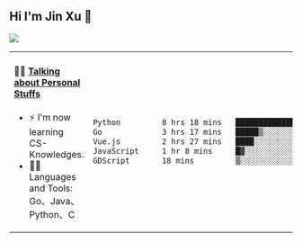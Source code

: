 
## Hi I'm Jin Xu 👋
![](https://komarev.com/ghpvc/?username=jiayouxujin&color=brightgreen&label=PROFILE+VIEWS)



<table align="center">
<tr>
<td valign="top" width="60%">

#### 🏋️‍♀️ <a href="https://github.com/jiayouxujin" target="_blank">Talking about Personal Stuffs</a>
<!-- recent_releases starts -->

- ⚡  I'm now learning CS-Knowledges.  
- 🏊‍♂️ Languages and Tools: Go、Java、Python、C
<!-- recent_releases ends -->
</td>
<td>
 
<!--START_SECTION:waka-->

```txt
Python         8 hrs 18 mins   █████████████░░░░░░░░░░░░   52.56 %
Go             3 hrs 17 mins   █████▒░░░░░░░░░░░░░░░░░░░   20.81 %
Vue.js         2 hrs 27 mins   ████░░░░░░░░░░░░░░░░░░░░░   15.53 %
JavaScript     1 hr 8 mins     █▓░░░░░░░░░░░░░░░░░░░░░░░   07.26 %
GDScript       18 mins         ▒░░░░░░░░░░░░░░░░░░░░░░░░   01.96 %
```

<!--END_SECTION:waka-->
 
</td>
</tr>
</table>





